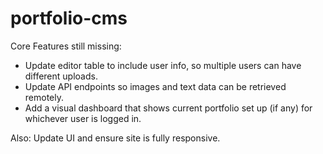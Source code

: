 # portfolio-cms

Core Features still missing:
<ul>
<li>Update editor table to include user info, so multiple users can have different uploads.</li>
<li>Update API endpoints so images and text data can be retrieved remotely.</li>
<li>Add a visual dashboard that shows current portfolio set up (if any) for whichever user is logged in.</li>
</ul>

Also:
Update UI and ensure site is fully responsive.
